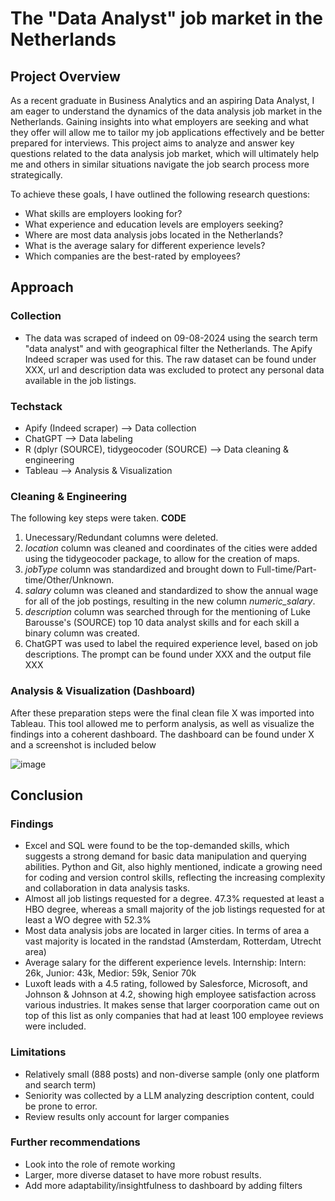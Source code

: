 # The "Data Analyst" job market in the Netherlands 
## Project Overview

As a recent graduate in Business Analytics and an aspiring Data Analyst, I am eager to understand the dynamics of the data analysis job market in the Netherlands. Gaining insights into what employers are seeking and what they offer will allow me to tailor my job applications effectively and be better prepared for interviews. This project aims to analyze and answer key questions related to the data analysis job market, which will ultimately help me and others in similar situations navigate the job search process more strategically.

To achieve these goals, I have outlined the following research questions:
- What skills are employers looking for?
- What experience and education levels are employers seeking?
- Where are most data analysis jobs located in the Netherlands?
- What is the average salary for different experience levels?
- Which companies are the best-rated by employees?

## Approach 

### Collection
- The data was scraped of indeed on 09-08-2024 using the search term "data analyst" and with geographical filter the Netherlands. The Apify Indeed scraper was used for this. The raw dataset can be found under XXX, url and description data was excluded to protect any personal data available in the job listings.

### Techstack
- Apify (Indeed scraper) --> Data collection
- ChatGPT --> Data labeling
- R (dplyr (SOURCE), tidygeocoder (SOURCE) --> Data cleaning & engineering
- Tableau --> Analysis & Visualization


### Cleaning & Engineering
The following key steps were taken. **CODE**
1. Unecessary/Redundant columns were deleted.
2. _location_ column was cleaned and coordinates of the cities were added using the tidygeocoder package, to allow for the creation of maps.
3. _jobType_ column was standardized and brought down to Full-time/Part-time/Other/Unknown.
4. _salary_ column was cleaned and standardized to show the annual wage for all of the job postings, resulting in the new column _numeric_salary_.
5. _description_ column was searched through for the mentioning of Luke Barousse's (SOURCE) top 10 data analyst skills and for each skill a binary column was created.
6. ChatGPT was used to label the required experience level, based on job descriptions. The prompt can be found under XXX and the output file XXX

### Analysis & Visualization (Dashboard)
After these preparation steps were the final clean file X was imported into Tableau. This tool allowed me to perform analysis, as well as visualize the findings into a coherent dashboard. The dashboard can be found under X and a screenshot is included below

![image](https://github.com/user-attachments/assets/1a194e1b-cf6d-41e6-8b2e-33bb6f311a1f)


## Conclusion

### Findings
- Excel and SQL were found to be the top-demanded skills, which suggests a strong demand for basic data manipulation and querying abilities. Python and Git, also highly mentioned, indicate a growing need for coding and version control skills, reflecting the increasing complexity and collaboration in data analysis tasks.
- Almost all job listings requested for a degree. 47.3% requested at least a HBO degree, whereas a small majority of the job listings requested for at least a WO degree with 52.3%
- Most data analysis jobs are located in larger cities. In terms of area a vast majority is located in the randstad (Amsterdam, Rotterdam, Utrecht area)
- Average salary for the different experience levels. Internship: Intern: 26k, Junior: 43k, Medior: 59k, Senior 70k
- Luxoft leads with a 4.5 rating, followed by Salesforce, Microsoft, and Johnson & Johnson at 4.2, showing high employee satisfaction across various industries. It makes sense that larger coorporation came out on top of this list as only companies that had at least 100 employee reviews were included. 

### Limitations
- Relatively small (888 posts) and non-diverse sample (only one platform and search term)
- Seniority was collected by a LLM analyzing description content, could be prone to error.
- Review results only account for larger companies

### Further recommendations
- Look into the role of remote working
- Larger, more diverse dataset to have more robust results.  
- Add more adaptability/insightfulness to dashboard by adding filters

